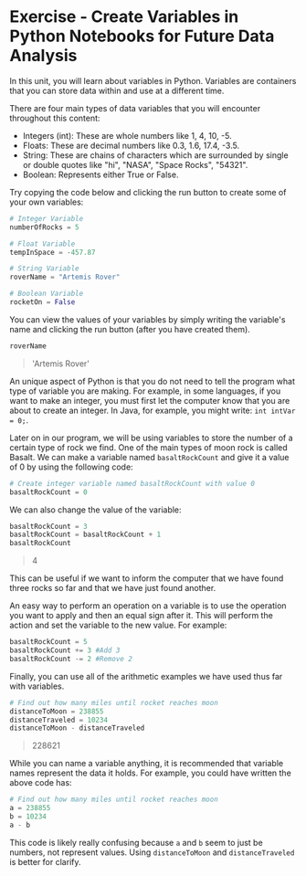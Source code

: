 # Exercise - Create Variables in Python Notebooks for Future Data Analysis

In this unit, you will learn about variables in Python. Variables are containers that you can store data within and use at a different time.

There are four main types of data variables that you will encounter throughout this content:

- Integers (int): These are whole numbers like 1, 4, 10, -5.
- Floats: These are decimal numbers like 0.3, 1.6, 17.4, -3.5.
- String: These are chains of characters which are surrounded by single or double quotes like "hi", "NASA", "Space Rocks", "54321".
- Boolean: Represents either True or False.

Try copying the code below and clicking the run button to create some of your own variables:

```python
# Integer Variable
numberOfRocks = 5

# Float Variable
tempInSpace = -457.87

# String Variable
roverName = "Artemis Rover"

# Boolean Variable
rocketOn = False

```

You can view the values of your variables by simply writing the variable's name and clicking the run button (after you have created them).

```python
roverName
```

>'Artemis Rover'

An unique aspect of Python is that you do not need to tell the program what type of variable you are making. For example, in some languages, if you want to make an integer, you must first let the computer know that you are about to create an integer. In Java, for example, you might write: `int intVar = 0;`.

Later on in our program, we will be using variables to store the number of a certain type of rock we find. One of the main types of moon rock is called Basalt. We can make a variable named `basaltRockCount` and give it a value of 0 by using the following code:

```python
# Create integer variable named basaltRockCount with value 0
basaltRockCount = 0
```

We can also change the value of the variable:

```python
basaltRockCount = 3
basaltRockCount = basaltRockCount + 1
basaltRockCount
```

>4

This can be useful if we want to inform the computer that we have found three rocks so far and that we have just found another.

An easy way to perform an operation on a variable is to use the operation you want to apply and then an equal sign after it. This will perform the action and set the variable to the new value. For example:

```python
basaltRockCount = 5
basaltRockCount += 3 #Add 3
basaltRockCount -= 2 #Remove 2
```

Finally, you can use all of the arithmetic examples we have used thus far with variables.

```python
# Find out how many miles until rocket reaches moon
distanceToMoon = 238855
distanceTraveled = 10234
distanceToMoon - distanceTraveled
```

>228621

While you can name a variable anything, it is recommended that variable names represent the data it holds. For example, you could have written the above code has:

```python
# Find out how many miles until rocket reaches moon
a = 238855
b = 10234
a - b
```

This code is likely really confusing because `a` and `b` seem to just be numbers, not represent values. Using `distanceToMoon` and `distanceTraveled` is better for clarify.
